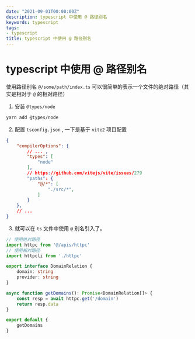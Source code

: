 ```yaml
---
date: "2021-09-01T00:00:00Z"
description: typescript 中使用 @ 路径别名
keywords: typescript
tags:
- typescript
title: typescript 中使用 @ 路径别名
---
```


# typescript 中使用 @ 路径别名



使用路径别名  `@/some/path/index.ts`  可以很简单的表示一个文件的绝对路径（其实是相对于 `@` 的相对路径）

1. 安装 `@types/node`

```bash
yarn add @types/node
```

2. 配置 `tsconfig.json` , 一下是基于 `vite2` 项目配置 

```json
{
    "compilerOptions": {
        // ... ,
        "types": [
            "node"
        ],
        // https://github.com/vitejs/vite/issues/279
        "paths": {
            "@/*": [
                "./src/*",
            ]
        }
    },
    // ...
}
```



3. 就可以在 `ts` 文件中使用 `@` 别名引入了。

```ts
// 使用绝对路径
import httpc from '@/apis/httpc'
// 使用相对路径
import httpcli from './httpc'

export interface DomainRelation {
    domain: string
    provider: string
}

async function getDomains(): Promise<DomainRelation[]> {
    const resp = await httpc.get('/domain')
    return resp.data
}

export default {
    getDomains
}
```

